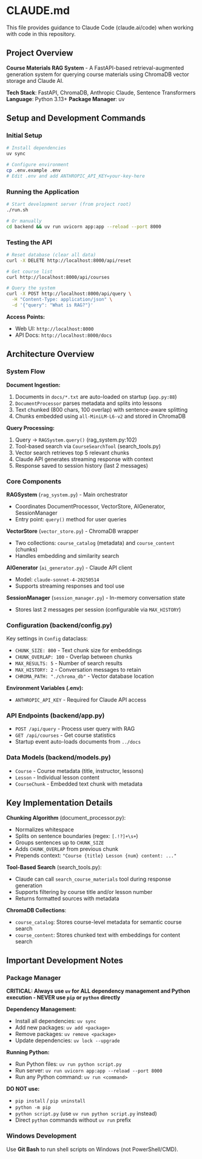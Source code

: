 # CLAUDE.md

This file provides guidance to Claude Code (claude.ai/code) when working with code in this repository.

## Project Overview

**Course Materials RAG System** - A FastAPI-based retrieval-augmented generation system for querying course materials using ChromaDB vector storage and Claude AI.

**Tech Stack**: FastAPI, ChromaDB, Anthropic Claude, Sentence Transformers
**Language**: Python 3.13+
**Package Manager**: uv

## Setup and Development Commands

### Initial Setup
```bash
# Install dependencies
uv sync

# Configure environment
cp .env.example .env
# Edit .env and add ANTHROPIC_API_KEY=your-key-here
```

### Running the Application
```bash
# Start development server (from project root)
./run.sh

# Or manually
cd backend && uv run uvicorn app:app --reload --port 8000
```

### Testing the API
```bash
# Reset database (clear all data)
curl -X DELETE http://localhost:8000/api/reset

# Get course list
curl http://localhost:8000/api/courses

# Query the system
curl -X POST http://localhost:8000/api/query \
  -H "Content-Type: application/json" \
  -d '{"query": "What is RAG?"}'
```

**Access Points:**
- Web UI: `http://localhost:8000`
- API Docs: `http://localhost:8000/docs`

## Architecture Overview

### System Flow

**Document Ingestion:**
1. Documents in `docs/*.txt` are auto-loaded on startup (`app.py:88`)
2. `DocumentProcessor` parses metadata and splits into lessons
3. Text chunked (800 chars, 100 overlap) with sentence-aware splitting
4. Chunks embedded using `all-MiniLM-L6-v2` and stored in ChromaDB

**Query Processing:**
1. Query → `RAGSystem.query()` (rag_system.py:102)
2. Tool-based search via `CourseSearchTool` (search_tools.py)
3. Vector search retrieves top 5 relevant chunks
4. Claude API generates streaming response with context
5. Response saved to session history (last 2 messages)

### Core Components

**RAGSystem** (`rag_system.py`) - Main orchestrator
- Coordinates DocumentProcessor, VectorStore, AIGenerator, SessionManager
- Entry point: `query()` method for user queries

**VectorStore** (`vector_store.py`) - ChromaDB wrapper
- Two collections: `course_catalog` (metadata) and `course_content` (chunks)
- Handles embedding and similarity search

**AIGenerator** (`ai_generator.py`) - Claude API client
- Model: `claude-sonnet-4-20250514`
- Supports streaming responses and tool use

**SessionManager** (`session_manager.py`) - In-memory conversation state
- Stores last 2 messages per session (configurable via `MAX_HISTORY`)

### Configuration (backend/config.py)

Key settings in `Config` dataclass:
- `CHUNK_SIZE: 800` - Text chunk size for embeddings
- `CHUNK_OVERLAP: 100` - Overlap between chunks
- `MAX_RESULTS: 5` - Number of search results
- `MAX_HISTORY: 2` - Conversation messages to retain
- `CHROMA_PATH: "./chroma_db"` - Vector database location

**Environment Variables (.env):**
- `ANTHROPIC_API_KEY` - Required for Claude API access

### API Endpoints (backend/app.py)

- `POST /api/query` - Process user query with RAG
- `GET /api/courses` - Get course statistics
- Startup event auto-loads documents from `../docs`

### Data Models (backend/models.py)

- `Course` - Course metadata (title, instructor, lessons)
- `Lesson` - Individual lesson content
- `CourseChunk` - Embedded text chunk with metadata

## Key Implementation Details

**Chunking Algorithm** (document_processor.py):
- Normalizes whitespace
- Splits on sentence boundaries (regex: `[.!?]+\s+`)
- Groups sentences up to `CHUNK_SIZE`
- Adds `CHUNK_OVERLAP` from previous chunk
- Prepends context: `"Course {title} Lesson {num} content: ..."`

**Tool-Based Search** (search_tools.py):
- Claude can call `search_course_materials` tool during response generation
- Supports filtering by course title and/or lesson number
- Returns formatted sources with metadata

**ChromaDB Collections**:
- `course_catalog`: Stores course-level metadata for semantic course search
- `course_content`: Stores chunked text with embeddings for content search

## Important Development Notes

### Package Manager
**CRITICAL: Always use `uv` for ALL dependency management and Python execution - NEVER use `pip` or `python` directly**

**Dependency Management:**
- Install all dependencies: `uv sync`
- Add new packages: `uv add <package>`
- Remove packages: `uv remove <package>`
- Update dependencies: `uv lock --upgrade`

**Running Python:**
- Run Python files: `uv run python script.py`
- Run server: `uv run uvicorn app:app --reload --port 8000`
- Run any Python command: `uv run <command>`

**DO NOT use:**
- `pip install` / `pip uninstall`
- `python -m pip`
- `python script.py` (use `uv run python script.py` instead)
- Direct `python` commands without `uv run` prefix

### Windows Development
Use **Git Bash** to run shell scripts on Windows (not PowerShell/CMD).


